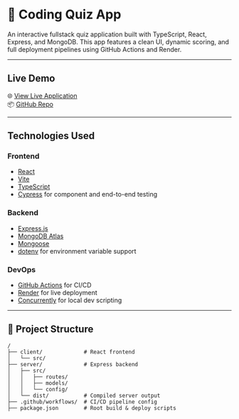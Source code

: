 # 🧠 Coding Quiz App

An interactive fullstack quiz application built with TypeScript, React, Express, and MongoDB. This app features a clean UI, dynamic scoring, and full deployment pipelines using GitHub Actions and Render.

---

## Live Demo

🌐 [View Live Application](https://gitaction.onrender.com)  
📦 [GitHub Repo](https://github.com/C-Hunter77/GitAction)

---

##  Technologies Used

### Frontend
- [React](https://reactjs.org/)
- [Vite](https://vitejs.dev/)
- [TypeScript](https://www.typescriptlang.org/)
- [Cypress](https://www.cypress.io/) for component and end-to-end testing

### Backend
- [Express.js](https://expressjs.com/)
- [MongoDB Atlas](https://www.mongodb.com/cloud/atlas)
- [Mongoose](https://mongoosejs.com/)
- [dotenv](https://www.npmjs.com/package/dotenv) for environment variable support

### DevOps
- [GitHub Actions](https://github.com/features/actions) for CI/CD
- [Render](https://render.com/) for live deployment
- [Concurrently](https://www.npmjs.com/package/concurrently) for local dev scripting

---

## 📂 Project Structure
```plaintext
/
├── client/             # React frontend
│   └── src/
├── server/             # Express backend
│   ├── src/
│   │   ├── routes/
│   │   ├── models/
│   │   └── config/
│   └── dist/           # Compiled server output
├── .github/workflows/  # CI/CD pipeline config
├── package.json        # Root build & deploy scripts
